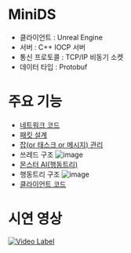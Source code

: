 # MiniDS
* 클라이언트 : Unreal Engine
* 서버 : C++ IOCP 서버
* 통신 프로토콜 : TCP/IP 비동기 소켓
* 데이터 타입 : Protobuf

# 주요 기능
 * [네트워크 코드](https://github.com/aiody/MiniDS/tree/main/Server/Codes/Network)
 * [패킷 설계](https://github.com/aiody/MiniDS/tree/main/Server/Tools/PacketGenerator)
 * [잡(or 태스크 or 메시지) 관리](https://github.com/aiody/MiniDS/tree/main/Server/Codes/Job)
 * 쓰레드 구조
 ![image](https://github.com/aiody/MiniDS/assets/11348329/e84a2ddb-3348-4698-9657-f87908237584)
 * [몬스터 AI(행동트리)](https://github.com/aiody/MiniDS/tree/main/Server/Codes/Contents/MonsterAI)
 * 행동트리 구조
 ![image](https://github.com/aiody/MiniDS/assets/11348329/c87407d6-a276-423c-a3b7-54b2e4cccefa)
 * [클라이언트 코드](https://github.com/aiody/MiniDS/tree/main/Content)

# 시연 영상
[![Video Label](http://img.youtube.com/vi/Dj4lN_QccVI/0.jpg)](https://youtu.be/Dj4lN_QccVI)  
